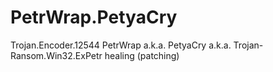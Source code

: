 # PetrWrap.PetyaCry
Trojan.Encoder.12544 PetrWrap a.k.a. PetyaCry a.k.a. Trojan-Ransom.Win32.ExPetr healing (patching)
